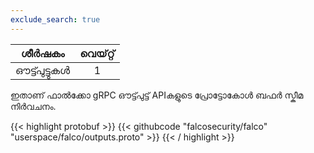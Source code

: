 ```yaml
---
exclude_search: true
---
```

|  ശീർഷകം  | വെയ്റ്റ് |
| :------: | :---: |
| ഔട്ട്പുട്ടുകൾ |   1   |

ഇതാണ് ഫാൽക്കോ gRPC ഔട്ട്പുട്ട് APIകളുടെ പ്രോട്ടോകോൾ ബഫർ സ്കീമ നിർവചനം.

{{< highlight protobuf >}}
{{< githubcode "falcosecurity/falco" "userspace/falco/outputs.proto" >}}
{{< / highlight >}}
